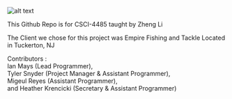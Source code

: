 ![alt text](https://github.com/stockton-maysi/EmpireFishing/blob/main/static/images/logo.png?raw=true)

This Github Repo is for CSCI-4485 taught by Zheng Li  

The Client we chose for this project was Empire Fishing and Tackle Located in Tuckerton, NJ

Contributors : 
<br>Ian Mays (Lead Programmer), 
<br>Tyler Snyder (Project Manager & Assistant Programmer), 
<br>Migeul Reyes (Assistant Programmer), 
<br>and Heather Krencicki (Secretary & Assistant Programmer)
